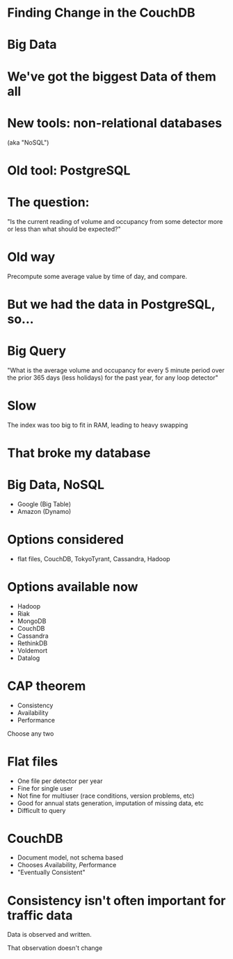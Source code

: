 # Finding Change in the CouchDB

# Big Data

# We've got the biggest Data of them all

# New tools:  non-relational databases

(aka "NoSQL")

# Old tool:  PostgreSQL

# The question:

"Is the current reading of volume and occupancy from some detector
more or less than what should be expected?"

# Old way

Precompute some average value by time of day, and compare.

# But we had the data in  PostgreSQL, so...

# Big Query

"What is the average volume and occupancy for every 5 minute period
over the prior 365 days (less holidays) for the past year, for any
loop detector"

# Slow

The index was too big to fit in RAM, leading to heavy swapping

# That broke my database

# Big Data, NoSQL

* Google (Big Table)
* Amazon (Dynamo)

# Options considered

* flat files, CouchDB, TokyoTyrant, Cassandra, Hadoop

# Options available now

* Hadoop
* Riak
* MongoDB
* CouchDB
* Cassandra
* RethinkDB
* Voldemort
* Datalog

# CAP theorem

* Consistency
* Availability
* Performance

Choose any two



# Flat files

* One file per detector per year
* Fine for single user
* Not fine for multiuser (race conditions, version problems, etc)
* Good for annual stats generation, imputation of missing data, etc
* Difficult to query

# CouchDB

* Document model, not schema based
* Chooses *A*vailability, *P*erformance
* "Eventually Consistent"

# Consistency isn't often important for traffic data

Data is observed and written.

That observation doesn't change

#

